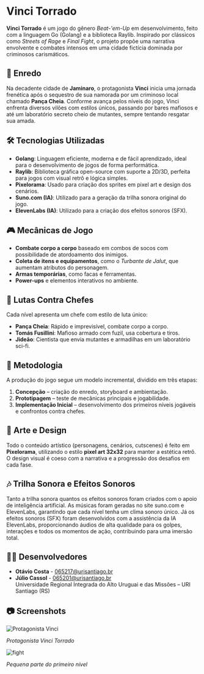 # Vinci Torrado

**Vinci Torrado** é um jogo do gênero *Beat-'em-Up* em desenvolvimento, feito com a linguagem Go (Golang) e a biblioteca Raylib. Inspirado por clássicos como *Streets of Rage* e *Final Fight*, o projeto propõe uma narrativa envolvente e combates intensos em uma cidade fictícia dominada por criminosos carismáticos.

## 📜 Enredo

Na decadente cidade de **Jaminaro**, o protagonista **Vinci** inicia uma jornada frenética após o sequestro de sua namorada por um criminoso local chamado **Pança Cheia**. Conforme avança pelos níveis do jogo, Vinci enfrenta diversos vilões com estilos únicos, passando por bares mafiosos e até um laboratório secreto cheio de mutantes, sempre tentando resgatar sua amada.

## 🛠️ Tecnologias Utilizadas

- **Golang**: Linguagem eficiente, moderna e de fácil aprendizado, ideal para o desenvolvimento de jogos de forma performática.
- **Raylib**: Biblioteca gráfica open-source com suporte a 2D/3D, perfeita para jogos com visual retrô e lógica simples.
- **Pixelorama**: Usado para criação dos sprites em pixel art e design dos cenários.
- **Suno.com (IA)**: Utilizado para a geração da trilha sonora original do jogo.
- **ElevenLabs (IA)**: Utilizado para a criação dos efeitos sonoros (SFX).

## 🎮 Mecânicas de Jogo

- **Combate corpo a corpo** baseado em combos de socos com possibilidade de atordoamento dos inimigos.
- **Coleta de itens e equipamentos**, como o *Turbante de Jalut*, que aumentam atributos do personagem.
- **Armas temporárias**, como facas e ferramentas.
- **Power-ups** e elementos interativos no ambiente.

## 👊 Lutas Contra Chefes

Cada nível apresenta um chefe com estilo de luta único:

- **Pança Cheia**: Rápido e imprevisível, combate corpo a corpo.
- **Tomás Fusillini**: Mafioso armado com fuzil, usa cobertura e tiros.
- **Jideão**: Cientista que envia mutantes e armadilhas em um laboratório sci-fi.

## 🧪 Metodologia

A produção do jogo segue um modelo incremental, dividido em três etapas:

1. **Concepção** – criação do enredo, storyboard e ambientação.
2. **Prototipagem** – teste de mecânicas principais e jogabilidade.
3. **Implementação Inicial** – desenvolvimento dos primeiros níveis jogáveis e confrontos contra chefes.

## 🎨 Arte e Design

Todo o conteúdo artístico (personagens, cenários, cutscenes) é feito em **Pixelorama**, utilizando o estilo **pixel art 32x32** para manter a estética retrô. O design visual é coeso com a narrativa e a progressão dos desafios em cada fase.

## 🎶 Trilha Sonora e Efeitos Sonoros
Tanto a trilha sonora quantos os efeitos sonoros foram criados com o apoio de inteligência artificial. As músicas foram geradas no site suno.com e ElevenLabs, garantindo que cada nível tenha um clima sonoro único. Já os efeitos sonoros (SFX) foram desenvolvidos com a assistência da IA ElevenLabs, proporcionando áudios de alta qualidade para os golpes, interações e todos os momentos de ação, contribuindo para uma imersão total.

## 👨‍💻 Desenvolvedores

- **Otávio Costa** - [065217@urisantiago.br](mailto:065217@urisantiago.br)  
- **Júlio Cassol** - [065201@urisantiago.br](mailto:065201@urisantiago.br)  
Universidade Regional Integrada do Alto Uruguai e das Missões – URI Santiago (RS)

## 📷 Screenshots

![Protagonista Vinci](https://github.com/user-attachments/assets/4571f742-861b-4039-97e7-9cd635869026)
  
*Protagonista Vinci Torrado*

![fight](https://github.com/user-attachments/assets/b6ccd77b-d2f0-4c4d-a981-5a83d939ba21)

*Pequena parte do primeiro nível*
